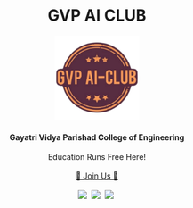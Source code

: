 </p>
<h1 align="center">GVP AI CLUB</h1>


<p align="center"><img width ="30%" src="https://github.com/GVP-AI-Club/.github/blob/main/profile/assets/logo.png"></p> 
<h4 align="center">Gayatri Vidya Parishad College of Engineering</h4>


<p align="center">
  Education Runs Free Here!
  <br><br>
  <a href="https://gdsc.community.dev/gayatri-vidya-parishad-college-of-engineering-visakhapatnam/">🚀 Join Us 🚀</a>
  <br> <br>
  <a href="https://discord.com/invite/NkkTXYShTy"><img src="https://img.icons8.com/office/30/000000/discord-logo.png"/></a>&nbsp;
  <a href="https://twitter.com/GvpAi"><img src="https://img.icons8.com/office/30/000000/twitter.png"/></a>&nbsp;
   <a href="https://www.instagram.com/gvpaiclub18/"><img src="https://img.icons8.com/office/30/000000/instagram-new.png"/></a>&nbsp;
</p>
